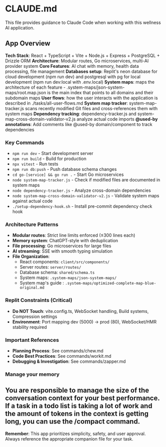 # CLAUDE.md

This file provides guidance to Claude Code when working with this wellness AI application.

## App Overview

**Tech Stack**: React + TypeScript + Vite + Node.js + Express + PostgreSQL + Drizzle ORM
**Architecture**: Modular routes, Go microservices, multi-AI provider system
**Core Features**: AI chat with memory, health data processing, file management
**Databases setup**: Replit's neon database for cloud development (npm run dev) and postgresql with pg for local development (npm run dev:local with .env.local)
**System maps**: maps the architecture of each feature - .system-maps/json-system-maps/root.map.json is the main index that points to all domains and their subdomain maps
**User flows**: how the user interacts with the application is described in ./tasks/all-user-flows.md
**System map tracker**: system-map-tracker.js scans recently modified Git files and cross-references them with system maps
**Dependency tracking**: dependency-tracker.js and system-map-cross-domain-validator-v2.js analyze actual code imports
**@used-by annotations**: Add comments like @used-by domain/component to track dependencies

### Key Commands
- `npm run dev` - Start development server
- `npm run build` - Build for production
- `npx vitest` - Run tests
- `npm run db:push` - Push database schema changes
- `cd go-[service] && go run .` - Start Go microservices
- `node system-map-tracker.js` - Check if modified files are documented in system maps
- `node dependency-tracker.js` - Analyze cross-domain dependencies
- `node system-map-cross-domain-validator-v2.js` - Validate system maps against actual code
- `./setup-dependency-hook.sh` - Install pre-commit dependency check hook

### Architecture Patterns
- **Modular routes**: Strict line limits enforced (≤300 lines each)
- **Memory system**: ChatGPT-style with deduplication
- **File processing**: Go microservices for large files
- **AI streaming**: SSE with smooth typing simulation
- **File Organization**:
  - React components: `client/src/components/`
  - Server routes: `server/routes/`
  - Database schema: `shared/schema.ts`
  - System maps: `.system-maps/json-system-maps/` 
  - System map's guide : `.system-maps/optimized-complete-map-blue-original.md`

### Replit Constraints (Critical)
- **Do NOT Touch**: vite.config.ts, WebSocket handling, Build systems, Compression settings
- **Environment**: Port mapping dev (5000) → prod (80), WebSocket/HMR stability required

### Important References
- **Planning Process**: See commands/chew.md
- **Code Best Practices**: See commands/workit.md
- **Debugging & Investigation**: See commands/zapper.md

### Manage your memory ##
You are responsible to manage the size of the conversation context for your best performance. If a task in a todo list is taking a lot of work and the amount of tokens in the context is getting long, you can use the /compact command.
---

**Remember**: This app prioritizes simplicity, safety, and user approval. Always reference the appropriate companion file for your task.